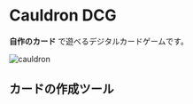 # Cauldron DCG

**自作のカード** で遊べるデジタルカードゲームです。

![cauldron](https://user-images.githubusercontent.com/12682383/120923543-158b8e80-c70a-11eb-8926-dcc117fac5c8.png)

## カードの作成ツール
